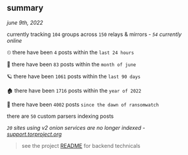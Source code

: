 
## summary
_june 9th, 2022_

currently tracking `104` groups across `150` relays & mirrors - _`54` currently online_

⏲ there have been `4` posts within the `last 24 hours`

🦈 there have been `83` posts within the `month of june`

🪐 there have been `1061` posts within the `last 90 days`

🏚 there have been `1716` posts within the `year of 2022`

🦕 there have been `4002` posts `since the dawn of ransomwatch`

there are `50` custom parsers indexing posts

_`20` sites using v2 onion services are no longer indexed - [support.torproject.org](https://support.torproject.org/onionservices/v2-deprecation/)_

> see the project [README](https://github.com/joshhighet/ransomwatch#ransomwatch--) for backend technicals
